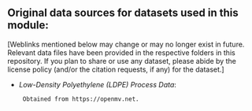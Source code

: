 ## Original data sources for datasets used in this module:
[Weblinks mentioned below may change or may no longer exist in future. Relevant data files have been provided in the respective folders in this repository. If you plan to share or use any dataset, please abide by the license policy (and/or the citation requests, if any) for the dataset.]

- *Low-Density Polyethylene (LDPE) Process Data*:  

       Obtained from https://openmv.net.
